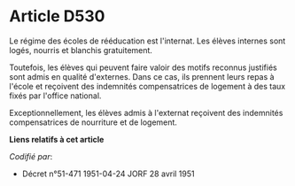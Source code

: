 # Article D530

Le régime des écoles de rééducation est l'internat. Les élèves internes sont logés, nourris et blanchis gratuitement.

Toutefois, les élèves qui peuvent faire valoir des motifs reconnus justifiés sont admis en qualité d'externes. Dans ce cas,
ils prennent leurs repas à l'école et reçoivent des indemnités compensatrices de logement à des taux fixés par l'office
national.

Exceptionnellement, les élèves admis à l'externat reçoivent des indemnités compensatrices de nourriture et de logement.

**Liens relatifs à cet article**

_Codifié par_:

  - Décret n°51-471 1951-04-24 JORF 28 avril 1951
